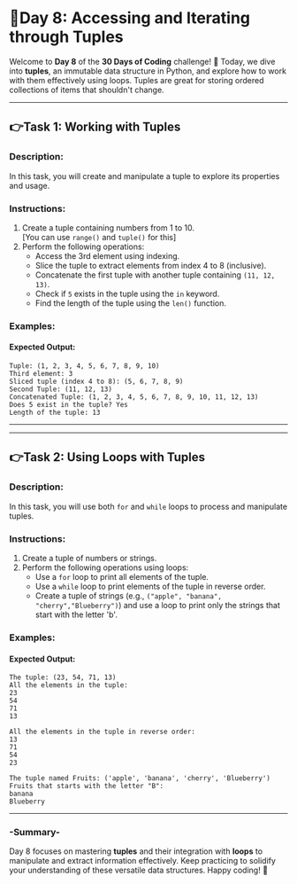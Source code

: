 # 🔰Day 8: Accessing and Iterating through Tuples

Welcome to **Day 8** of the **30 Days of Coding** challenge! 🎉 Today, we dive into **tuples**, an immutable data structure in Python, and explore 
how to work with them effectively using loops. Tuples are great for storing ordered collections of items that shouldn't change.  

---

## 👉Task 1: Working with Tuples  

### Description:  
In this task, you will create and manipulate a tuple to explore its properties and usage.  

### Instructions: 
1. Create a tuple containing numbers from 1 to 10.<br>[You can use `range()` and `tuple()` for this]
2. Perform the following operations:  
   - Access the 3rd element using indexing.  
   - Slice the tuple to extract elements from index 4 to 8 (inclusive).  
   - Concatenate the first tuple with another tuple containing `(11, 12, 13)`.  
   - Check if `5` exists in the tuple using the `in` keyword.  
   - Find the length of the tuple using the `len()` function.  

### Examples:  
#### Expected Output:
    Tuple: (1, 2, 3, 4, 5, 6, 7, 8, 9, 10)
    Third element: 3
    Sliced tuple (index 4 to 8): (5, 6, 7, 8, 9)
    Second Tuple: (11, 12, 13)
    Concatenated Tuple: (1, 2, 3, 4, 5, 6, 7, 8, 9, 10, 11, 12, 13)
    Does 5 exist in the tuple? Yes
    Length of the tuple: 13

---
---
## 👉Task 2: Using Loops with Tuples  

### Description:  
In this task, you will use both `for` and `while` loops to process and manipulate tuples.  

### Instructions:  
1. Create a tuple of numbers or strings.  
2. Perform the following operations using loops:  
   - Use a `for` loop to print all elements of the tuple.  
   - Use a `while` loop to print elements of the tuple in reverse order.  
   - Create a tuple of strings (e.g., `("apple", "banana", "cherry","Blueberry")`) and use a loop to print only the strings that start with the letter 'b'.  

### Examples:  
#### Expected Output:
    The tuple: (23, 54, 71, 13)
    All the elements in the tuple:
    23
    54
    71
    13

    All the elements in the tuple in reverse order:
    13
    71
    54
    23
    
    The tuple named Fruits: ('apple', 'banana', 'cherry', 'Blueberry')
    Fruits that starts with the letter "B":
    banana
    Blueberry
    
---
### -Summary-  
Day 8 focuses on mastering **tuples** and their integration with **loops** to manipulate and 
extract information effectively. Keep practicing to solidify your understanding of these versatile data structures. Happy coding! 🚀
